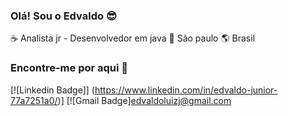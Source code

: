 ### Olá! Sou o Edvaldo :sunglasses:

:coffee: Analista jr - Desenvolvedor em java :house_with_garden: São paulo :earth_americas: Brasil 

### Encontre-me por aqui :mag_right:
[![Linkedin Badge]] (https://www.linkedin.com/in/edvaldo-junior-77a7251a0/)]
[![Gmail Badge]edvaldoluizj@gmail.com

